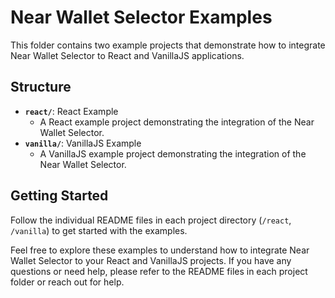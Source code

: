 # Near Wallet Selector Examples

This folder contains two example projects that demonstrate how to integrate Near Wallet Selector to React and VanillaJS applications.

## Structure

- **`react/`**: React Example
  - A React example project demonstrating the integration of the Near Wallet Selector.
- **`vanilla/`**: VanillaJS Example
  - A VanillaJS example project demonstrating the integration of the Near Wallet Selector.

## Getting Started

Follow the individual README files in each project directory (`/react`, `/vanilla`) to get started with the examples.

Feel free to explore these examples to understand how to integrate Near Wallet Selector to your React and VanillaJS projects. If you have any questions or need help, please refer to the README files in each project folder or reach out for help.
